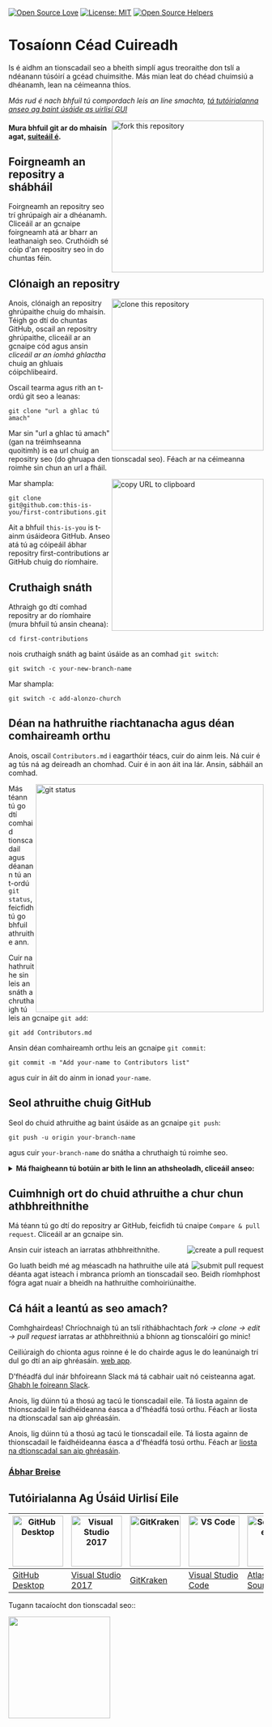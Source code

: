 [![Open Source Love](https://firstcontributions.github.io/open-source-badges/badges/open-source-v1/open-source.svg)](https://github.com/firstcontributions/open-source-badges)
[![License: MIT](https://img.shields.io/badge/License-MIT-green.svg)](https://opensource.org/licenses/MIT)
[![Open Source Helpers](https://www.codetriage.com/roshanjossey/first-contributions/badges/users.svg)](https://www.codetriage.com/roshanjossey/first-contributions)

# Tosaíonn Céad Cuireadh

Is é aidhm an tionscadail seo a bheith simplí agus treoraithe don tslí a ndéanann túsóirí a gcéad chuimsithe. Más mian leat do chéad chuimsiú a dhéanamh, lean na céimeanna thíos.

_Más rud é nach bhfuil tú compordach leis an líne smachta, [tá tutóirialanna anseo ag baint úsáide as uirlisí GUI](#tutorials-using-other-tools)_

<img align="right" width="300" src="https://firstcontributions.github.io/assets/Readme/fork.png" alt="fork this repository" />

#### Mura bhfuil git ar do mhaisín agat, [suiteáil é](https://docs.github.com/en/get-started/quickstart/set-up-git).

## Foirgneamh an repositry a shábháil

Foirgneamh an repositry seo trí ghrúpaigh air a dhéanamh. Cliceáil ar an gcnaipe foirgneamh atá ar bharr an leathanaigh seo. Cruthóidh sé cóip d'an repositry seo in do chuntas féin.

## Clónaigh an repositry

<img align="right" width="300" src="https://firstcontributions.github.io/assets/Readme/clone.png" alt="clone this repository" />

Anois, clónaigh an repositry ghrúpaithe chuig do mhaisín. Téigh go dtí do chuntas GitHub, oscail an repositry ghrúpaithe, cliceáil ar an gcnaipe cód agus ansin _cliceáil ar an íomhá ghlactha_ chuig an ghluais cóipchlibeaird.

Oscail tearma agus rith an t-ordú git seo a leanas:

```
git clone "url a ghlac tú amach"
```

Mar sin "url a ghlac tú amach" (gan na tréimhseanna quoitimh) is ea url chuig an repositry seo (do ghruapa den tionscadal seo). Féach ar na céimeanna roimhe sin chun an url a fháil.

<img align="right" width="300" src="https://firstcontributions.github.io/assets/Readme/copy-to-clipboard.png" alt="copy URL to clipboard" />

Mar shampla:

```
git clone git@github.com:this-is-you/first-contributions.git
```

Ait a bhfuil `this-is-you` is t-ainm úsáideora GitHub. Anseo atá tú ag cóipeáil ábhar repositry first-contributions ar GitHub chuig do ríomhaire.

## Cruthaigh snáth

Athraigh go dtí comhad repositry ar do ríomhaire (mura bhfuil tú ansin cheana):

```
cd first-contributions
```

nois cruthaigh snáth ag baint úsáide as an comhad `git switch`:

```
git switch -c your-new-branch-name
```

Mar shampla:

```
git switch -c add-alonzo-church
```

## Déan na hathruithe riachtanacha agus déan comhaireamh orthu

Anois, oscail `Contributors.md` i eagarthóir téacs, cuir do ainm leis. Ná cuir é ag tús ná ag deireadh an chomhad. Cuir é in aon áit ina lár. Ansin, sábháil an comhad.

<img align="right" width="450" src="https://firstcontributions.github.io/assets/Readme/git-status.png" alt="git status" />

Más téann tú go dtí comhaid tionscadail agus déanann tú an t-ordú `git status`, feicfidh tú go bhfuil athruithe ann.

Cuir na hathruithe sin leis an snáth a chruthaigh tú leis an gcnaipe `git add`:

```
git add Contributors.md
```

Ansin déan comhaireamh orthu leis an gcnaipe `git commit`:

```
git commit -m "Add your-name to Contributors list"
```

agus cuir in áit do ainm in ionad `your-name`.

## Seol athruithe chuig GitHub

Seol do chuid athruithe ag baint úsáide as an gcnaipe `git push`:

```
git push -u origin your-branch-name
```

agus cuir `your-branch-name` do snátha a chruthaigh tú roimhe seo.

<details>
<summary> <strong>Má fhaigheann tú botúin ar bith le linn an athsheoladh, cliceáil anseo:</strong> </summary>

- ### Authentication Error
     <pre>remote: Support for password authentication was removed on August 13, 2021. Please use a personal access token instead.
  remote: Please see https://github.blog/2020-12-15-token-authentication-requirements-for-git-operations/ for more information.
  fatal: Authentication failed for 'https://github.com/<your-username>/first-contributions.git/'</pre>
  Go to [GitHub's tutorial](https://docs.github.com/en/authentication/connecting-to-github-with-ssh/adding-a-new-ssh-key-to-your-github-account) on generating and configuring an SSH key to your account.

</details>

## Cuimhnigh ort do chuid athruithe a chur chun athbhreithnithe

Má téann tú go dtí do repositry ar GitHub, feicfidh tú cnaipe `Compare & pull request`. Cliceáil ar an gcnaipe sin.

<img style="float: right;" src="https://firstcontributions.github.io/assets/Readme/compare-and-pull.png" alt="create a pull request" />

Ansin cuir isteach an iarratas athbhreithnithe.

<img style="float: right;" src="https://firstcontributions.github.io/assets/Readme/submit-pull-request.png" alt="submit pull request" />

Go luath beidh mé ag méascadh na hathruithe uile atá déanta agat isteach i mbranca príomh an tionscadail seo. Beidh ríomhphost fógra agat nuair a bheidh na hathruithe comhoiriúnaithe.

## Cá háit a leantú as seo amach?

Comhghairdeas! Chríochnaigh tú an tslí ríthábhachtach _fork -> clone -> edit -> pull request_ iarratas ar athbhreithniú a bhíonn ag tionscalóirí go minic!

Ceiliúraigh do chionta agus roinne é le do chairde agus le do leanúnaigh trí dul go dtí an aip ghréasáin. [web app](https://firstcontributions.github.io/#social-share).

D'fhéadfá dul inár bhfoireann Slack má tá cabhair uait nó ceisteanna agat. [Ghabh le foireann Slack](https://join.slack.com/t/firstcontributors/shared_invite/zt-1n4y7xnk0-DnLVTaN6U9xLU79H5Hi62w).

Anois, lig dúinn tú a thosú ag tacú le tionscadail eile. Tá liosta againn de thionscadail le faidhéideanna éasca a d'fhéadfá tosú orthu. Féach ar liosta na dtionscadal san aip ghréasáin.

Anois, lig dúinn tú a thosú ag tacú le tionscadail eile. Tá liosta againn de thionscadail le faidhéideanna éasca a d'fhéadfá tosú orthu. Féach ar [liosta na dtionscadal san aip ghréasáin](https://firstcontributions.github.io/#project-list).

### [Ábhar Breise](additional-material/git_workflow_scenarios/additional-material.md)

## Tutóirialanna Ag Úsáid Uirlisí Eile

| <a href="gui-tool-tutorials/github-desktop-tutorial.md"><img alt="GitHub Desktop" src="https://desktop.github.com/images/desktop-icon.svg" width="100"></a> | <a href="gui-tool-tutorials/github-windows-vs2017-tutorial.md"><img alt="Visual Studio 2017" src="https://upload.wikimedia.org/wikipedia/commons/c/cd/Visual_Studio_2017_Logo.svg" width="100"></a> | <a href="gui-tool-tutorials/gitkraken-tutorial.md"><img alt="GitKraken" src="https://firstcontributions.github.io/assets/gui-tool-tutorials/gitkraken-tutorial/gk-icon.png" width="100"></a> | <a href="gui-tool-tutorials/github-windows-vs-code-tutorial.md"><img alt="VS Code" src="https://upload.wikimedia.org/wikipedia/commons/1/1c/Visual_Studio_Code_1.35_icon.png" width=100></a> | <a href="gui-tool-tutorials/sourcetree-macos-tutorial.md"><img alt="Sourcetree App" src="https://wac-cdn.atlassian.com/dam/jcr:81b15cde-be2e-4f4a-8af7-9436f4a1b431/Sourcetree-icon-blue.svg" width=100></a> | <a href="gui-tool-tutorials/github-windows-intellij-tutorial.md"><img alt="IntelliJ IDEA" src="https://upload.wikimedia.org/wikipedia/commons/thumb/9/9c/IntelliJ_IDEA_Icon.svg/512px-IntelliJ_IDEA_Icon.svg.png" width=100></a> |
| ----------------------------------------------------------------------------------------------------------------------------------------------------------- | --------------------------------------------------------------------------------------------------------------------------------------------------------------------------------------------------- | -------------------------------------------------------------------------------------------------------------------------------------------------------------------------------------------- | -------------------------------------------------------------------------------------------------------------------------------------------------------------------------------------------- | ------------------------------------------------------------------------------------------------------------------------------------------------------------------------------------------------------------ | -------------------------------------------------------------------------------------------------------------------------------------------------------------------------------------------------------------------------------- |
| [GitHub Desktop](gui-tool-tutorials/github-desktop-tutorial.md)                                                                                             | [Visual Studio 2017](gui-tool-tutorials/github-windows-vs2017-tutorial.md)                                                                                                                          | [GitKraken](gui-tool-tutorials/gitkraken-tutorial.md)                                                                                                                                        | [Visual Studio Code](gui-tool-tutorials/github-windows-vs-code-tutorial.md)                                                                                                                  | [Atlassian Sourcetree](gui-tool-tutorials/sourcetree-macos-tutorial.md)                                                                                                                                      | [IntelliJ IDEA](gui-tool-tutorials/github-windows-intellij-tutorial.md)                                                                                                                                                          |

<p>Tugann tacaíocht don tionscadal seo::</p>
<p>
  <a href="https://www.digitalocean.com/">
    <img src="https://opensource.nyc3.cdn.digitaloceanspaces.com/attribution/assets/SVG/DO_Logo_horizontal_blue.svg" width="201px">
  </a>
</p>
